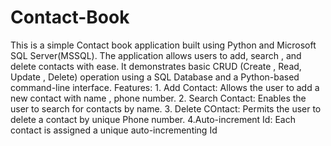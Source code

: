 # Contact-Book
This is a simple Contact book application built using Python and Microsoft SQL Server(MSSQL). The application allows users to add, search , and delete contacts with ease. It demonstrates basic CRUD (Create , Read, Update , Delete) operation using a SQL Database and a Python-based command-line interface.
Features:                                                                                                                                                                1. Add Contact: Allows the user to add a new contact with name , phone number.                                                                                          2. Search Contact: Enables the user to search for contacts by name.                                                                                                     3. Delete COntact: Permits the user to delete a contact by unique Phone number.                                                                                     4.Auto-increment Id: Each contact is assigned a unique auto-incrementing Id
